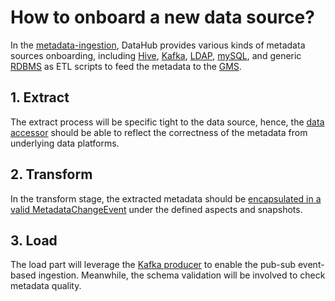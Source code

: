 # How to onboard a new data source?

In the [metadata-ingestion](https://github.com/linkedin/datahub/tree/master/metadata-ingestion), DataHub provides various kinds of metadata sources onboarding, including [Hive](https://github.com/linkedin/datahub/tree/master/metadata-ingestion/hive-etl), [Kafka](https://github.com/linkedin/datahub/tree/master/metadata-ingestion/kafka-etl), [LDAP](https://github.com/linkedin/datahub/tree/master/metadata-ingestion/ldap-etl), [mySQL](https://github.com/linkedin/datahub/tree/master/metadata-ingestion/mysql-etl), and generic [RDBMS](https://github.com/linkedin/datahub/tree/master/metadata-ingestion/rdbms-etl) as ETL scripts to feed the metadata to the [GMS](../what/gms.md).

## 1. Extract
The extract process will be specific tight to the data source, hence, the [data accessor](https://github.com/linkedin/datahub/blob/master/metadata-ingestion/ldap-etl/ldap_etl.py#L103) should be able to reflect the correctness of the metadata from underlying data platforms.

## 2. Transform
In the transform stage, the extracted metadata should be [encapsulated in a valid MetadataChangeEvent](https://github.com/linkedin/datahub/blob/master/metadata-ingestion/ldap-etl/ldap_etl.py#L56) under the defined aspects and snapshots. 

## 3. Load
The load part will leverage the [Kafka producer](https://github.com/linkedin/datahub/blob/master/metadata-ingestion/ldap-etl/ldap_etl.py#L80) to enable the pub-sub event-based ingestion. Meanwhile, the schema validation will be involved to check metadata quality.
